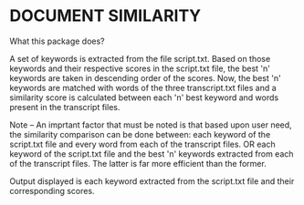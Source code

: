 ﻿# DOCUMENT SIMILARITY

What this package does?

A set of keywords is extracted from the file script.txt.
Based on those keywords and their respective scores in the script.txt file, the best 'n' keywords are taken in descending order of the scores.
Now, the best 'n' keywords are matched with words of the three transcript.txt files and a similarity score is calculated between each 'n' best keyword and words present in the transcript files.

Note – An imprtant factor that must be noted is that based upon user need, the similarity comparison can be done between:
each keyword of the script.txt file and every word from each of the transcript files.
					OR
each keyword of the script.txt file and the best 'n' keywords extracted from each of the transcript files.
The latter is far more efficient than the former.

Output displayed is each keyword extracted from the script.txt file and their corresponding scores.


